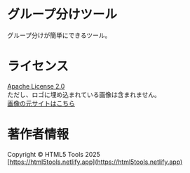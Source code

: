 # グループ分けツール
グループ分けが簡単にできるツール。
# ライセンス
[Apache License 2.0](LICENSE)  
ただし、ロゴに埋め込まれている画像は含まれません。  
[画像の元サイトはこちら](https://sui-sai.jp/illust/2017/12/post-99.html)
# 著作者情報
Copyright &copy; HTML5 Tools 2025  
[https://html5tools.netlify.app](https://html5tools.netlify.app)